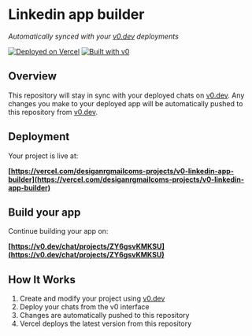 # Linkedin app builder

*Automatically synced with your [v0.dev](https://v0.dev) deployments*

[![Deployed on Vercel](https://img.shields.io/badge/Deployed%20on-Vercel-black?style=for-the-badge&logo=vercel)](https://vercel.com/desiganrgmailcoms-projects/v0-linkedin-app-builder)
[![Built with v0](https://img.shields.io/badge/Built%20with-v0.dev-black?style=for-the-badge)](https://v0.dev/chat/projects/ZY6gsvKMKSU)

## Overview

This repository will stay in sync with your deployed chats on [v0.dev](https://v0.dev).
Any changes you make to your deployed app will be automatically pushed to this repository from [v0.dev](https://v0.dev).

## Deployment

Your project is live at:

**[https://vercel.com/desiganrgmailcoms-projects/v0-linkedin-app-builder](https://vercel.com/desiganrgmailcoms-projects/v0-linkedin-app-builder)**

## Build your app

Continue building your app on:

**[https://v0.dev/chat/projects/ZY6gsvKMKSU](https://v0.dev/chat/projects/ZY6gsvKMKSU)**

## How It Works

1. Create and modify your project using [v0.dev](https://v0.dev)
2. Deploy your chats from the v0 interface
3. Changes are automatically pushed to this repository
4. Vercel deploys the latest version from this repository
